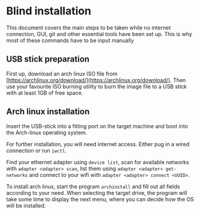 # Blind installation
This document covers the main steps to be taken while no internet connection, GUI, git and other essential tools have been set up. This is why most of these commands have to be input manually

## USB stick preparation

First up, download an arch linux ISO file from [https://archlinux.org/download/](https://archlinux.org/download/). Then use your favourite ISO burning utility to burn the image file to a USB stick with at least 1GB of free space.

## Arch linux installation

Insert the USB-stick into a fitting port on the target machine and boot into the Arch-linux operating system.

For further installation, you will need internet access. Either pug in a wired connection or run `iwctl`. 

Find your ethernet adapter using `device list`, scan for available networks with `adapter <adapter> scan`, list them using `adapter <adapter> get-networks` and connect to your wifi with `adapter <adapter> connect <UUID>`.

To install arch linux, start the program `archinstall` and fill out all fields according to your need. When selecting the target drive, the program will take some time to display the next menu, where you can decide how the OS will be installed. 